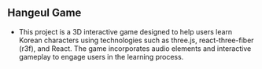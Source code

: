 ## Hangeul Game
- This project is a 3D interactive game designed to help users learn Korean characters using technologies such as three.js, react-three-fiber (r3f), and React. The game incorporates audio elements and interactive gameplay to engage users in the learning process.
